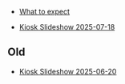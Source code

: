 
* <a href="presentations\quarto\what-to-expect-at-a-tech-meetup\what-to-expect-at-a-tech-meetup.html" target="_blank">What to expect</a>

* <a href="presentations/quarto/kiosk-slideshow_2025-07-18/kiosk-display.html" target="_blank">Kiosk Slideshow 2025-07-18</a>


## Old
* <a href="presentations/quarto/kiosk-slideshow_2025-06-20/tech meetup - kiosk display.html" target="_blank">Kiosk Slideshow 2025-06-20</a>
